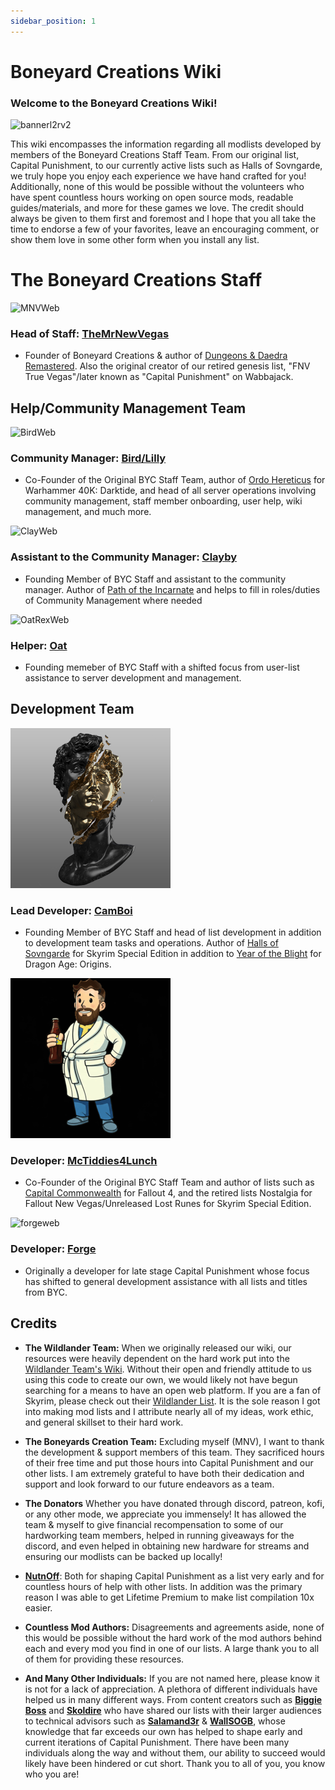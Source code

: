 ```yaml
---
sidebar_position: 1
---
```

# Boneyard Creations Wiki

### Welcome to the Boneyard Creations Wiki!

![bannerl2rv2](https://user-images.githubusercontent.com/112358568/227137823-9d40c675-4193-4547-a7f5-e4dc66423c50.png)

This wiki encompasses the information regarding all modlists developed by members of the Boneyard Creations Staff Team. From our original list, Capital Punishment, to our currently active lists such as Halls of Sovngarde, we truly hope you enjoy each experience we have hand crafted for you! Additionally, none of this would be possible without the volunteers who have spent countless hours working on open source mods, readable guides/materials, and more for these games we love. The credit should always be given to them first and foremost and I hope that you all take the time to endorse a few of your favorites, leave an encouraging comment, or show them love in some other form when you install any list.

# __**The Boneyard Creations Staff**__

![MNVWeb](https://github.com/user-attachments/assets/296fdde3-b4f6-4515-b414-d2af7ca454ac) 
### **Head of Staff:** [TheMrNewVegas](https://discord.gg/43EhRjU)
- Founder of Boneyard Creations & author of [Dungeons & Daedra Remastered](https://www.modlists.net/docs/3ddr/Home). Also the original creator of our retired genesis list, "FNV True Vegas"/later known as "Capital Punishment" on Wabbajack.
## __Help/Community Management Team__

![BirdWeb](https://github.com/user-attachments/assets/209bf9d4-aeb1-4858-8176-7fbe568bd3a9)
### **Community Manager**: [Bird/Lilly](https://linktr.ee/lillybird69)
- Co-Founder of the Original BYC Staff Team, author of [Ordo Hereticus](https://www.nexusmods.com/games/warhammer40kdarktide/collections/rzdfo4) for Warhammer 40K: Darktide, and head of all server operations involving community management, staff member onboarding, user help, wiki management, and much more.

![ClayWeb](https://raw.githubusercontent.com/TheMrNewVegas/TheMrNewVegas.github.io/refs/heads/main/Resources/2069970_SNQtNLYV%20(1).png)
### **Assistant to the Community Manager:** [Clayby](https://ko-fi.com/clayby) 
- Founding Member of BYC Staff and assistant to the community manager. Author of [Path of the Incarnate](https://www.modlists.net/docs/6poti/Home) and helps to fill in roles/duties of Community Management where needed

![OatRexWeb](https://github.com/user-attachments/assets/31c0fc6c-33eb-4ca7-9144-f4ce5a57868f)
### **Helper:** [Oat](https://ko-fi.com/boneyard)
- Founding memeber of BYC Staff with a shifted focus from user-list assistance to server development and management. 

## __Development Team__

![CamWeb](https://raw.githubusercontent.com/McTiddies4Lunch/CapitalCommonwealth/refs/heads/main/cam.png)
### **Lead Developer:** [CamBoi](https://ko-fi.com/camboi)
- Founding Member of BYC Staff and head of list development in addition to development team tasks and operations. Author of [Halls of Sovngarde](https://www.nexusmods.com/skyrimspecialedition/mods/105520) for Skyrim Special Edition in addition to [Year of the Blight](https://www.modlists.net/docs/category/year-of-the-blight) for Dragon Age: Origins.

![MT4LWeb](https://raw.githubusercontent.com/McTiddies4Lunch/CapitalCommonwealth/refs/heads/main/twearobevaultboy%20(1).png)
### **Developer:** [McTiddies4Lunch](https://ko-fi.com/boneyard)
- Co-Founder of the Original BYC Staff Team and author of lists such as [Capital Commonwealth](https://www.modlists.net/docs/2capcom/Home) for Fallout 4, and the retired lists Nostalgia for Fallout New Vegas/Unreleased Lost Runes for Skyrim Special Edition.

![forgeweb](https://github.com/user-attachments/assets/ae5c9ca4-5c41-43fc-988f-ec128b6259f9)
### **Developer:** [Forge](https://ko-fi.com/boneyard)
- Originally a developer for late stage Capital Punishment whose focus has shifted to general development assistance with all lists and titles from BYC.


## Credits

- **The Wildlander Team:** When we originally released our wiki, our resources were heavily dependent on the hard work put into the [Wildlander Team's Wiki](http://wiki.wildlandermod.com). Without their open and friendly attitude to us using this code to create our own, we would likely not have begun searching for a means to have an open web platform. If you are a fan of Skyrim, please check out their [Wildlander List](https://www.wildlandermod.com). It is the sole reason I got into making mod lists and I attribute nearly all of my ideas, work ethic, and general skillset to their hard work.

- **The Boneyards Creation Team:** Excluding myself (MNV), I want to thank the development & support members of this team. They sacrificed hours of their free time and put those hours into Capital Punishment and our other lists. I am extremely grateful to have both their dedication and support and look forward to our future endeavors as a team. 

- **The Donators**
Whether you have donated through discord, patreon, kofi, or any other mode, we appreciate you immensely! It has allowed the team & myself to give financial recompensation to some of our hardworking team members, helped in running giveaways for the discord, and even helped in obtaining new hardware for streams and ensuring our modlists can be backed up locally!

- [**NutnOff**](https://www.nexusmods.com/users/72170253): Both for shaping Capital Punishment as a list very early and for countless hours of help with other lists. In addition was the primary reason I was able to get Lifetime Premium to make list compilation 10x easier.

- **Countless Mod Authors:** Disagreements and agreements aside, none of this would be possible without the hard work of the mod authors behind each and every mod you find in one of our lists. A large thank you to all of them for providing these resources.

- **And Many Other Individuals:** If you are not named here, please know it is not for a lack of appreciation. A plethora of different individuals have helped us in many different ways. From content creators such as **[Biggie Boss](https://www.youtube.com/@biggie_boss)** and **[Skoldire](https://www.youtube.com/@skoldire)** who have shared our lists with their larger audiences to technical advisors such as **[Salamand3r](https://salamand3r.fail)** & **[WallSOGB](https://www.nexusmods.com/users/22363364?tab=user+files)**, whose knowledge that far exceeds our own has helped to shape early and current iterations of Capital Punishment. There have been many individuals along the way and without them, our ability to succeed would likely have been hindered or cut short. Thank you to all of you, you know who you are!

